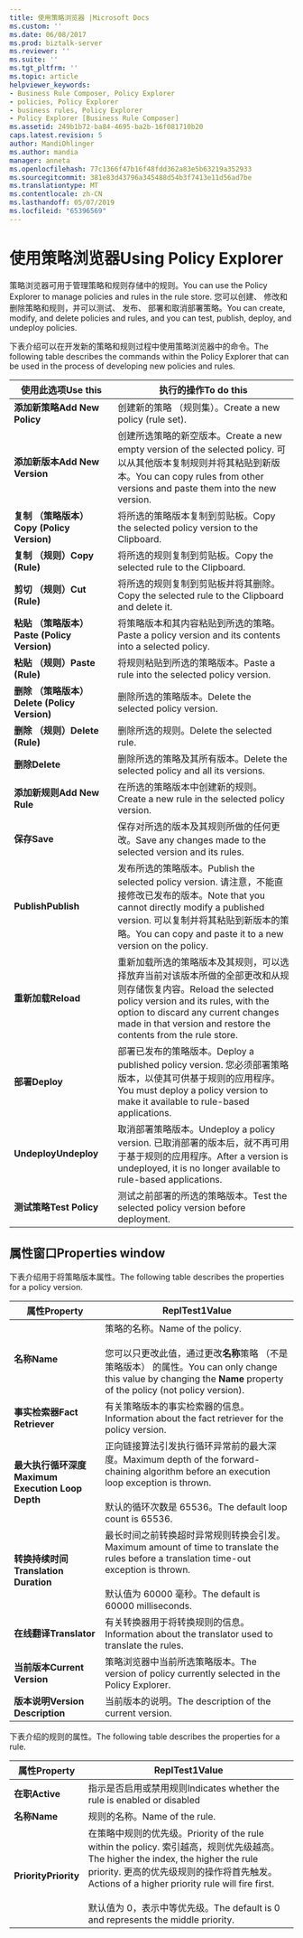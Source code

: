 ```yaml
---
title: 使用策略浏览器 |Microsoft Docs
ms.custom: ''
ms.date: 06/08/2017
ms.prod: biztalk-server
ms.reviewer: ''
ms.suite: ''
ms.tgt_pltfrm: ''
ms.topic: article
helpviewer_keywords:
- Business Rule Composer, Policy Explorer
- policies, Policy Explorer
- business rules, Policy Explorer
- Policy Explorer [Business Rule Composer]
ms.assetid: 249b1b72-ba84-4695-ba2b-16f081710b20
caps.latest.revision: 5
author: MandiOhlinger
ms.author: mandia
manager: anneta
ms.openlocfilehash: 77c1366f47b16f48fdd362a83e5b63219a352933
ms.sourcegitcommit: 381e83d43796a345488d54b3f7413e11d56ad7be
ms.translationtype: MT
ms.contentlocale: zh-CN
ms.lasthandoff: 05/07/2019
ms.locfileid: "65396569"
---
```

# <a name="using-policy-explorer"></a><span data-ttu-id="c1cf6-102">使用策略浏览器</span><span class="sxs-lookup"><span data-stu-id="c1cf6-102">Using Policy Explorer</span></span>
<span data-ttu-id="c1cf6-103">策略浏览器可用于管理策略和规则存储中的规则。</span><span class="sxs-lookup"><span data-stu-id="c1cf6-103">You can use the Policy Explorer to manage policies and rules in the rule store.</span></span> <span data-ttu-id="c1cf6-104">您可以创建、 修改和删除策略和规则，并可以测试、 发布、 部署和取消部署策略。</span><span class="sxs-lookup"><span data-stu-id="c1cf6-104">You can create, modify, and delete policies and rules, and you can test, publish, deploy, and undeploy policies.</span></span>  
  
 <span data-ttu-id="c1cf6-105">下表介绍可以在开发新的策略和规则过程中使用策略浏览器中的命令。</span><span class="sxs-lookup"><span data-stu-id="c1cf6-105">The following table describes the commands within the Policy Explorer that can be used in the process of developing new policies and rules.</span></span>  
  
|<span data-ttu-id="c1cf6-106">使用此选项</span><span class="sxs-lookup"><span data-stu-id="c1cf6-106">Use this</span></span>|<span data-ttu-id="c1cf6-107">执行的操作</span><span class="sxs-lookup"><span data-stu-id="c1cf6-107">To do this</span></span>|  
|--------------|----------------|  
|<span data-ttu-id="c1cf6-108">**添加新策略**</span><span class="sxs-lookup"><span data-stu-id="c1cf6-108">**Add New Policy**</span></span>|<span data-ttu-id="c1cf6-109">创建新的策略 （规则集）。</span><span class="sxs-lookup"><span data-stu-id="c1cf6-109">Create a new policy (rule set).</span></span>|  
|<span data-ttu-id="c1cf6-110">**添加新版本**</span><span class="sxs-lookup"><span data-stu-id="c1cf6-110">**Add New Version**</span></span>|<span data-ttu-id="c1cf6-111">创建所选策略的新空版本。</span><span class="sxs-lookup"><span data-stu-id="c1cf6-111">Create a new empty version of the selected policy.</span></span> <span data-ttu-id="c1cf6-112">可以从其他版本复制规则并将其粘贴到新版本。</span><span class="sxs-lookup"><span data-stu-id="c1cf6-112">You can copy rules from other versions and paste them into the new version.</span></span>|  
|<span data-ttu-id="c1cf6-113">**复制 （策略版本）**</span><span class="sxs-lookup"><span data-stu-id="c1cf6-113">**Copy (Policy Version)**</span></span>|<span data-ttu-id="c1cf6-114">将所选的策略版本复制到剪贴板。</span><span class="sxs-lookup"><span data-stu-id="c1cf6-114">Copy the selected policy version to the Clipboard.</span></span>|  
|<span data-ttu-id="c1cf6-115">**复制 （规则）**</span><span class="sxs-lookup"><span data-stu-id="c1cf6-115">**Copy (Rule)**</span></span>|<span data-ttu-id="c1cf6-116">将所选的规则复制到剪贴板。</span><span class="sxs-lookup"><span data-stu-id="c1cf6-116">Copy the selected rule to the Clipboard.</span></span>|  
|<span data-ttu-id="c1cf6-117">**剪切 （规则）**</span><span class="sxs-lookup"><span data-stu-id="c1cf6-117">**Cut (Rule)**</span></span>|<span data-ttu-id="c1cf6-118">将所选的规则复制到剪贴板并将其删除。</span><span class="sxs-lookup"><span data-stu-id="c1cf6-118">Copy the selected rule to the Clipboard and delete it.</span></span>|  
|<span data-ttu-id="c1cf6-119">**粘贴 （策略版本）**</span><span class="sxs-lookup"><span data-stu-id="c1cf6-119">**Paste (Policy Version)**</span></span>|<span data-ttu-id="c1cf6-120">将策略版本和其内容粘贴到所选的策略。</span><span class="sxs-lookup"><span data-stu-id="c1cf6-120">Paste a policy version and its contents into a selected policy.</span></span>|  
|<span data-ttu-id="c1cf6-121">**粘贴 （规则）**</span><span class="sxs-lookup"><span data-stu-id="c1cf6-121">**Paste (Rule)**</span></span>|<span data-ttu-id="c1cf6-122">将规则粘贴到所选的策略版本。</span><span class="sxs-lookup"><span data-stu-id="c1cf6-122">Paste a rule into the selected policy version.</span></span>|  
|<span data-ttu-id="c1cf6-123">**删除 （策略版本）**</span><span class="sxs-lookup"><span data-stu-id="c1cf6-123">**Delete (Policy Version)**</span></span>|<span data-ttu-id="c1cf6-124">删除所选的策略版本。</span><span class="sxs-lookup"><span data-stu-id="c1cf6-124">Delete the selected policy version.</span></span>|  
|<span data-ttu-id="c1cf6-125">**删除 （规则）**</span><span class="sxs-lookup"><span data-stu-id="c1cf6-125">**Delete (Rule)**</span></span>|<span data-ttu-id="c1cf6-126">删除所选的规则。</span><span class="sxs-lookup"><span data-stu-id="c1cf6-126">Delete the selected rule.</span></span>|  
|<span data-ttu-id="c1cf6-127">**删除**</span><span class="sxs-lookup"><span data-stu-id="c1cf6-127">**Delete**</span></span>|<span data-ttu-id="c1cf6-128">删除所选的策略及其所有版本。</span><span class="sxs-lookup"><span data-stu-id="c1cf6-128">Delete the selected policy and all its versions.</span></span>|  
|<span data-ttu-id="c1cf6-129">**添加新规则**</span><span class="sxs-lookup"><span data-stu-id="c1cf6-129">**Add New Rule**</span></span>|<span data-ttu-id="c1cf6-130">在所选的策略版本中创建新的规则。</span><span class="sxs-lookup"><span data-stu-id="c1cf6-130">Create a new rule in the selected policy version.</span></span>|  
|<span data-ttu-id="c1cf6-131">**保存**</span><span class="sxs-lookup"><span data-stu-id="c1cf6-131">**Save**</span></span>|<span data-ttu-id="c1cf6-132">保存对所选的版本及其规则所做的任何更改。</span><span class="sxs-lookup"><span data-stu-id="c1cf6-132">Save any changes made to the selected version and its rules.</span></span>|  
|<span data-ttu-id="c1cf6-133">**Publish**</span><span class="sxs-lookup"><span data-stu-id="c1cf6-133">**Publish**</span></span>|<span data-ttu-id="c1cf6-134">发布所选的策略版本。</span><span class="sxs-lookup"><span data-stu-id="c1cf6-134">Publish the selected policy version.</span></span> <span data-ttu-id="c1cf6-135">请注意，不能直接修改已发布的版本。</span><span class="sxs-lookup"><span data-stu-id="c1cf6-135">Note that you cannot directly modify a published version.</span></span> <span data-ttu-id="c1cf6-136">可以复制并将其粘贴到新版本的策略。</span><span class="sxs-lookup"><span data-stu-id="c1cf6-136">You can copy and paste it to a new version on the policy.</span></span>|  
|<span data-ttu-id="c1cf6-137">**重新加载**</span><span class="sxs-lookup"><span data-stu-id="c1cf6-137">**Reload**</span></span>|<span data-ttu-id="c1cf6-138">重新加载所选的策略版本及其规则，可以选择放弃当前对该版本所做的全部更改和从规则存储恢复内容。</span><span class="sxs-lookup"><span data-stu-id="c1cf6-138">Reload the selected policy version and its rules, with the option to discard any current changes made in that version and restore the contents from the rule store.</span></span>|  
|<span data-ttu-id="c1cf6-139">**部署**</span><span class="sxs-lookup"><span data-stu-id="c1cf6-139">**Deploy**</span></span>|<span data-ttu-id="c1cf6-140">部署已发布的策略版本。</span><span class="sxs-lookup"><span data-stu-id="c1cf6-140">Deploy a published policy version.</span></span> <span data-ttu-id="c1cf6-141">您必须部署策略版本，以使其可供基于规则的应用程序。</span><span class="sxs-lookup"><span data-stu-id="c1cf6-141">You must deploy a policy version to make it available to rule-based applications.</span></span>|  
|<span data-ttu-id="c1cf6-142">**Undeploy**</span><span class="sxs-lookup"><span data-stu-id="c1cf6-142">**Undeploy**</span></span>|<span data-ttu-id="c1cf6-143">取消部署策略版本。</span><span class="sxs-lookup"><span data-stu-id="c1cf6-143">Undeploy a policy version.</span></span> <span data-ttu-id="c1cf6-144">已取消部署的版本后，就不再可用于基于规则的应用程序。</span><span class="sxs-lookup"><span data-stu-id="c1cf6-144">After a version is undeployed, it is no longer available to rule-based applications.</span></span>|  
|<span data-ttu-id="c1cf6-145">**测试策略**</span><span class="sxs-lookup"><span data-stu-id="c1cf6-145">**Test Policy**</span></span>|<span data-ttu-id="c1cf6-146">测试之前部署的所选的策略版本。</span><span class="sxs-lookup"><span data-stu-id="c1cf6-146">Test the selected policy version before deployment.</span></span>|  
  
## <a name="properties-window"></a><span data-ttu-id="c1cf6-147">属性窗口</span><span class="sxs-lookup"><span data-stu-id="c1cf6-147">Properties window</span></span>  
 <span data-ttu-id="c1cf6-148">下表介绍用于将策略版本属性。</span><span class="sxs-lookup"><span data-stu-id="c1cf6-148">The following table describes the properties for a policy version.</span></span>  
  
|<span data-ttu-id="c1cf6-149">属性</span><span class="sxs-lookup"><span data-stu-id="c1cf6-149">Property</span></span>|<span data-ttu-id="c1cf6-150">ReplTest1</span><span class="sxs-lookup"><span data-stu-id="c1cf6-150">Value</span></span>|  
|--------------|-----------|  
|<span data-ttu-id="c1cf6-151">**名称**</span><span class="sxs-lookup"><span data-stu-id="c1cf6-151">**Name**</span></span>|<span data-ttu-id="c1cf6-152">策略的名称。</span><span class="sxs-lookup"><span data-stu-id="c1cf6-152">Name of the policy.</span></span><br /><br /> <span data-ttu-id="c1cf6-153">您可以只更改此值，通过更改**名称**策略 （不是策略版本） 的属性。</span><span class="sxs-lookup"><span data-stu-id="c1cf6-153">You can only change this value by changing the **Name** property of the policy (not policy version).</span></span>|  
|<span data-ttu-id="c1cf6-154">**事实检索器**</span><span class="sxs-lookup"><span data-stu-id="c1cf6-154">**Fact Retriever**</span></span>|<span data-ttu-id="c1cf6-155">有关策略版本的事实检索器的信息。</span><span class="sxs-lookup"><span data-stu-id="c1cf6-155">Information about the fact retriever for the policy version.</span></span>|  
|<span data-ttu-id="c1cf6-156">**最大执行循环深度**</span><span class="sxs-lookup"><span data-stu-id="c1cf6-156">**Maximum Execution Loop Depth**</span></span>|<span data-ttu-id="c1cf6-157">正向链接算法引发执行循环异常前的最大深度。</span><span class="sxs-lookup"><span data-stu-id="c1cf6-157">Maximum depth of the forward-chaining algorithm before an execution loop exception is thrown.</span></span><br /><br /> <span data-ttu-id="c1cf6-158">默认的循环次数是 65536。</span><span class="sxs-lookup"><span data-stu-id="c1cf6-158">The default loop count is 65536.</span></span>|  
|<span data-ttu-id="c1cf6-159">**转换持续时间**</span><span class="sxs-lookup"><span data-stu-id="c1cf6-159">**Translation Duration**</span></span>|<span data-ttu-id="c1cf6-160">最长时间之前转换超时异常规则转换会引发。</span><span class="sxs-lookup"><span data-stu-id="c1cf6-160">Maximum amount of time to translate the rules before a translation time-out exception is thrown.</span></span><br /><br /> <span data-ttu-id="c1cf6-161">默认值为 60000 毫秒。</span><span class="sxs-lookup"><span data-stu-id="c1cf6-161">The default is 60000 milliseconds.</span></span>|  
|<span data-ttu-id="c1cf6-162">**在线翻译**</span><span class="sxs-lookup"><span data-stu-id="c1cf6-162">**Translator**</span></span>|<span data-ttu-id="c1cf6-163">有关转换器用于将转换规则的信息。</span><span class="sxs-lookup"><span data-stu-id="c1cf6-163">Information about the translator used to translate the rules.</span></span>|  
|<span data-ttu-id="c1cf6-164">**当前版本**</span><span class="sxs-lookup"><span data-stu-id="c1cf6-164">**Current Version**</span></span>|<span data-ttu-id="c1cf6-165">策略浏览器中当前所选策略版本。</span><span class="sxs-lookup"><span data-stu-id="c1cf6-165">The version of policy currently selected in the Policy Explorer.</span></span>|  
|<span data-ttu-id="c1cf6-166">**版本说明**</span><span class="sxs-lookup"><span data-stu-id="c1cf6-166">**Version Description**</span></span>|<span data-ttu-id="c1cf6-167">当前版本的说明。</span><span class="sxs-lookup"><span data-stu-id="c1cf6-167">The description of the current version.</span></span>|  
  
 <span data-ttu-id="c1cf6-168">下表介绍的规则的属性。</span><span class="sxs-lookup"><span data-stu-id="c1cf6-168">The following table describes the properties for a rule.</span></span>  
  
|<span data-ttu-id="c1cf6-169">属性</span><span class="sxs-lookup"><span data-stu-id="c1cf6-169">Property</span></span>|<span data-ttu-id="c1cf6-170">ReplTest1</span><span class="sxs-lookup"><span data-stu-id="c1cf6-170">Value</span></span>|  
|--------------|-----------|  
|<span data-ttu-id="c1cf6-171">**在职**</span><span class="sxs-lookup"><span data-stu-id="c1cf6-171">**Active**</span></span>|<span data-ttu-id="c1cf6-172">指示是否启用或禁用规则</span><span class="sxs-lookup"><span data-stu-id="c1cf6-172">Indicates whether the rule is enabled or disabled</span></span>|  
|<span data-ttu-id="c1cf6-173">**名称**</span><span class="sxs-lookup"><span data-stu-id="c1cf6-173">**Name**</span></span>|<span data-ttu-id="c1cf6-174">规则的名称。</span><span class="sxs-lookup"><span data-stu-id="c1cf6-174">Name of the rule.</span></span>|  
|<span data-ttu-id="c1cf6-175">**Priority**</span><span class="sxs-lookup"><span data-stu-id="c1cf6-175">**Priority**</span></span>|<span data-ttu-id="c1cf6-176">在策略中规则的优先级。</span><span class="sxs-lookup"><span data-stu-id="c1cf6-176">Priority of the rule within the policy.</span></span> <span data-ttu-id="c1cf6-177">索引越高，规则优先级越高。</span><span class="sxs-lookup"><span data-stu-id="c1cf6-177">The higher the index, the higher the rule priority.</span></span> <span data-ttu-id="c1cf6-178">更高的优先级规则的操作将首先触发。</span><span class="sxs-lookup"><span data-stu-id="c1cf6-178">Actions of a higher priority rule will fire first.</span></span><br /><br /> <span data-ttu-id="c1cf6-179">默认值为 0，表示中等优先级。</span><span class="sxs-lookup"><span data-stu-id="c1cf6-179">The default is 0 and represents the middle priority.</span></span>|